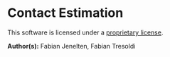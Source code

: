# Contact Estimation

This software is licensed under a [proprietary license](LICENSE).

**Author(s):** Fabian Jenelten, Fabian Tresoldi
